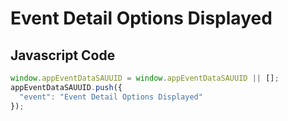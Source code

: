 # Event Detail Options Displayed

### 

## Javascript Code
```js
window.appEventDataSAUUID = window.appEventDataSAUUID || [];
appEventDataSAUUID.push({
  "event": "Event Detail Options Displayed"
});
```




